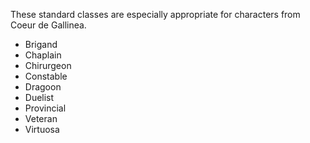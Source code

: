 These standard classes are especially appropriate for characters from Coeur de Gallinea.

  - Brigand
  - Chaplain
  - Chirurgeon
  - Constable
  - Dragoon
  - Duelist
  - Provincial
  - Veteran
  - Virtuosa

